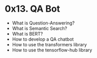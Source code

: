 # 0x13. QA Bot
* What is Question-Answering?
* What is Semantic Search?
* What is BERT?
* How to develop a QA chatbot
* How to use the transformers library
* How to use the tensorflow-hub library
